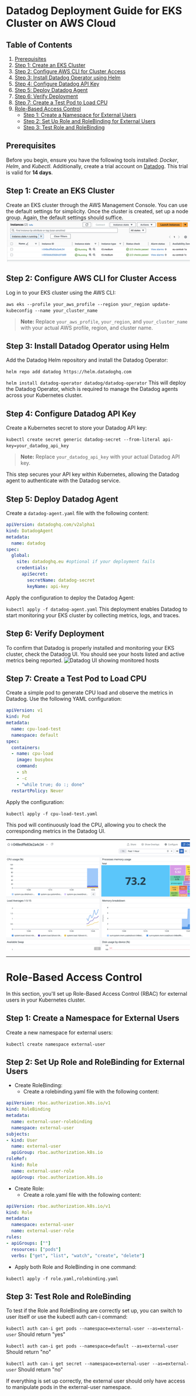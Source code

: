 
# Datadog Deployment Guide for EKS Cluster on AWS Cloud

## Table of Contents

1. [Prerequisites](#prerequisites)
2. [Step 1: Create an EKS Cluster](#step-1-create-an-eks-cluster)
3. [Step 2: Configure AWS CLI for Cluster Access](#step-2-configure-aws-cli-for-cluster-access)
4. [Step 3: Install Datadog Operator using Helm](#step-3-install-datadog-operator-using-helm)
5. [Step 4: Configure Datadog API Key](#step-4-configure-datadog-api-key)
6. [Step 5: Deploy Datadog Agent](#step-5-deploy-datadog-agent)
7. [Step 6: Verify Deployment](#step-6-verify-deployment)
8. [Step 7: Create a Test Pod to Load CPU](#step-7-create-a-test-pod-to-load-cpu)
9. [Role-Based Access Control](#role-based-access-control)
   - [Step 1: Create a Namespace for External Users](#step-1-create-a-namespace-for-external-users)
   - [Step 2: Set Up Role and RoleBinding for External Users](#step-2-set-up-role-and-rolebinding-for-external-users)
   - [Step 3: Test Role and RoleBinding](#step-3-test-role-and-rolebinding)

## Prerequisites

Before you begin, ensure you have the following tools installed: *Docker*, *Helm*, and *Kubectl*. Additionally, create a trial account on [Datadog](https://www.datadoghq.com/). This trial is valid for **14 days**.

## Step 1: Create an EKS Cluster

Create an EKS cluster through the AWS Management Console. You can use the default settings for simplicity. Once the cluster is created, set up a node group. Again, the default settings should suffice.
![Nodes](images/EC2-instance.png)

## Step 2: Configure AWS CLI for Cluster Access

Log in to your EKS cluster using the AWS CLI:

`aws eks --profile your_aws_profile --region your_region update-kubeconfig --name your_cluster_name`

> **Note:** Replace `your_aws_profile`, `your_region`, and `your_cluster_name` with your actual AWS profile, region, and cluster name.

## Step 3: Install Datadog Operator using Helm

Add the Datadog Helm repository and install the Datadog Operator:

```helm repo add datadog https://helm.datadoghq.com```

```helm install datadog-operator datadog/datadog-operator```
This will deploy the Datadog Operator, which is required to manage the Datadog agents across your Kubernetes cluster.

## Step 4: Configure Datadog API Key

Create a Kubernetes secret to store your Datadog API key:

`kubectl create secret generic datadog-secret --from-literal api-key=your_datadog_api_key`

> **Note:** Replace `your_datadog_api_key` with your actual Datadog API key.

This step secures your API key within Kubernetes, allowing the Datadog agent to authenticate with the Datadog service.

## Step 5: Deploy Datadog Agent

Create a `datadog-agent.yaml` file with the following content:

```yaml
apiVersion: datadoghq.com/v2alpha1
kind: DatadogAgent
metadata:
  name: datadog
spec:
  global:
    site: datadoghq.eu #optional if your deployment fails
    credentials:
      apiSecret:
        secretName: datadog-secret
        keyName: api-key
```

Apply the configuration to deploy the Datadog Agent:

```kubectl apply -f datadog-agent.yaml```
This deployment enables Datadog to start monitoring your EKS cluster by collecting metrics, logs, and traces.

## Step 6: Verify Deployment

To confirm that Datadog is properly installed and monitoring your EKS cluster, check the Datadog UI. You should see your hosts listed and active metrics being reported.
![Datadog UI showing monitored hosts](images/datadog-ui.png)

## Step 7: Create a Test Pod to Load CPU

Create a simple pod to generate CPU load and observe the metrics in Datadog. Use the following YAML configuration:

```yaml
apiVersion: v1
kind: Pod
metadata:
  name: cpu-load-test
  namespace: default
spec:
  containers:
  - name: cpu-load
    image: busybox
    command:
    - sh
    - -c
    - "while true; do :; done"
  restartPolicy: Never
```

Apply the configuration:

`kubectl apply -f cpu-load-test.yaml`

This pod will continuously load the CPU, allowing you to check the corresponding metrics in the Datadog UI.

![Datadog dashboard](images/metrics.png)

****

# Role-Based Access Control

In this section, you'll set up Role-Based Access Control (RBAC) for external users in your Kubernetes cluster.

## Step 1: Create a Namespace for External Users

Create a new namespace for external users:

`kubectl create namespace external-user`

## Step 2: Set Up Role and RoleBinding for External Users

- Create RoleBinding:
  - Create a rolebinding.yaml file with the following content:

```yaml
apiVersion: rbac.authorization.k8s.io/v1
kind: RoleBinding
metadata:
  name: external-user-rolebinding
  namespace: external-user
subjects:
- kind: User
  name: external-user
  apiGroup: rbac.authorization.k8s.io
roleRef:
  kind: Role
  name: external-user-role
  apiGroup: rbac.authorization.k8s.io
```

- Create Role:
  - Create a role.yaml file with the following content:

```yaml
apiVersion: rbac.authorization.k8s.io/v1
kind: Role
metadata:
  namespace: external-user
  name: external-user-role
rules:
- apiGroups: [""]
  resources: ["pods"]
  verbs: ["get", "list", "watch", "create", "delete"]
```

- Apply both Role and RoleBinding in one command:

`kubectl apply -f role.yaml,rolebinding.yaml`

## Step 3: Test Role and RoleBinding

To test if the Role and RoleBinding are correctly set up, you can switch to user itself or use the kubectl auth can-i command:

`kubectl auth can-i get pods --namespace=external-user --as=external-user`
Should return "yes"

`kubectl auth can-i get pods --namespace=default --as=external-user`
Should return "no"

`kubectl auth can-i get secret --namespace=external-user --as=external-user` Should return "no"

If everything is set up correctly, the external user should only have access to manipulate pods in the external-user namespace.
